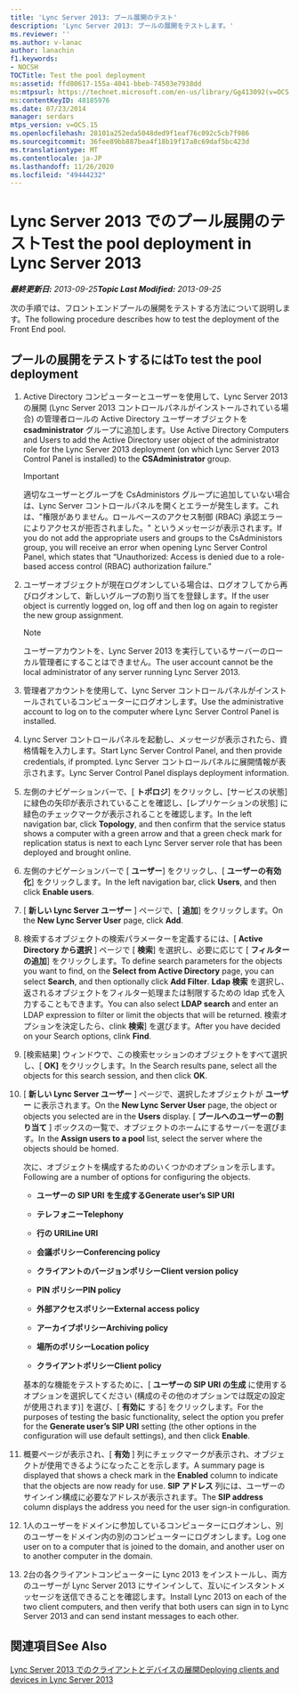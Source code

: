 ```yaml
---
title: 'Lync Server 2013: プール展開のテスト'
description: 'Lync Server 2013: プールの展開をテストします。'
ms.reviewer: ''
ms.author: v-lanac
author: lanachin
f1.keywords:
- NOCSH
TOCTitle: Test the pool deployment
ms:assetid: ffd80617-155a-4041-bbeb-74503e7938dd
ms:mtpsurl: https://technet.microsoft.com/en-us/library/Gg413092(v=OCS.15)
ms:contentKeyID: 48185976
ms.date: 07/23/2014
manager: serdars
mtps_version: v=OCS.15
ms.openlocfilehash: 28101a252eda5048ded9f1eaf76c092c5cb7f986
ms.sourcegitcommit: 36fee89bb887bea4f18b19f17a8c69daf5bc423d
ms.translationtype: MT
ms.contentlocale: ja-JP
ms.lasthandoff: 11/26/2020
ms.locfileid: "49444232"
---
```

# <a name="test-the-pool-deployment-in-lync-server-2013"></a><span data-ttu-id="577ca-103">Lync Server 2013 でのプール展開のテスト</span><span class="sxs-lookup"><span data-stu-id="577ca-103">Test the pool deployment in Lync Server 2013</span></span>

<div data-xmlns="http://www.w3.org/1999/xhtml">

<div class="topic" data-xmlns="http://www.w3.org/1999/xhtml" data-msxsl="urn:schemas-microsoft-com:xslt" data-cs="https://msdn.microsoft.com/">

<div data-asp="https://msdn2.microsoft.com/asp">



</div>

<div id="mainSection">

<div id="mainBody"><span data-ttu-id="577ca-104">

<span> </span></span><span class="sxs-lookup"><span data-stu-id="577ca-104">

<span> </span></span></span>

<span data-ttu-id="577ca-105">_**最終更新日:** 2013-09-25_</span><span class="sxs-lookup"><span data-stu-id="577ca-105">_**Topic Last Modified:** 2013-09-25_</span></span>

<span data-ttu-id="577ca-106">次の手順では、フロントエンドプールの展開をテストする方法について説明します。</span><span class="sxs-lookup"><span data-stu-id="577ca-106">The following procedure describes how to test the deployment of the Front End pool.</span></span>

<div>

## <a name="to-test-the-pool-deployment"></a><span data-ttu-id="577ca-107">プールの展開をテストするには</span><span class="sxs-lookup"><span data-stu-id="577ca-107">To test the pool deployment</span></span>

1.  <span data-ttu-id="577ca-108">Active Directory コンピューターとユーザーを使用して、Lync Server 2013 の展開 (Lync Server 2013 コントロールパネルがインストールされている場合) の管理者ロールの Active Directory ユーザーオブジェクトを **csadministrator** グループに追加します。</span><span class="sxs-lookup"><span data-stu-id="577ca-108">Use Active Directory Computers and Users to add the Active Directory user object of the administrator role for the Lync Server 2013 deployment (on which Lync Server 2013 Control Panel is installed) to the **CSAdministrator** group.</span></span>
    
    <div>
    

    > [!IMPORTANT]  
    > <span data-ttu-id="577ca-109">適切なユーザーとグループを CsAdministors グループに追加していない場合は、Lync Server コントロールパネルを開くとエラーが発生します。これは、"権限がありません。ロールベースのアクセス制御 (RBAC) 承認エラーによりアクセスが拒否されました。" というメッセージが表示されます。</span><span class="sxs-lookup"><span data-stu-id="577ca-109">If you do not add the appropriate users and groups to the CsAdministors group, you will receive an error when opening Lync Server Control Panel, which states that “Unauthorized: Access is denied due to a role-based access control (RBAC) authorization failure.”</span></span>

    
    </div>

2.  <span data-ttu-id="577ca-110">ユーザーオブジェクトが現在ログオンしている場合は、ログオフしてから再びログオンして、新しいグループの割り当てを登録します。</span><span class="sxs-lookup"><span data-stu-id="577ca-110">If the user object is currently logged on, log off and then log on again to register the new group assignment.</span></span>
    
    <div>
    

    > [!NOTE]  
    > <span data-ttu-id="577ca-111">ユーザーアカウントを、Lync Server 2013 を実行しているサーバーのローカル管理者にすることはできません。</span><span class="sxs-lookup"><span data-stu-id="577ca-111">The user account cannot be the local administrator of any server running Lync Server 2013.</span></span>

    
    </div>

3.  <span data-ttu-id="577ca-112">管理者アカウントを使用して、Lync Server コントロールパネルがインストールされているコンピューターにログオンします。</span><span class="sxs-lookup"><span data-stu-id="577ca-112">Use the administrative account to log on to the computer where Lync Server Control Panel is installed.</span></span>

4.  <span data-ttu-id="577ca-113">Lync Server コントロールパネルを起動し、メッセージが表示されたら、資格情報を入力します。</span><span class="sxs-lookup"><span data-stu-id="577ca-113">Start Lync Server Control Panel, and then provide credentials, if prompted.</span></span> <span data-ttu-id="577ca-114">Lync Server コントロールパネルに展開情報が表示されます。</span><span class="sxs-lookup"><span data-stu-id="577ca-114">Lync Server Control Panel displays deployment information.</span></span>

5.  <span data-ttu-id="577ca-115">左側のナビゲーションバーで、[ **トポロジ**] をクリックし、[サービスの状態] に緑色の矢印が表示されていることを確認し、[レプリケーションの状態] に緑色のチェックマークが表示されることを確認します。</span><span class="sxs-lookup"><span data-stu-id="577ca-115">In the left navigation bar, click **Topology**, and then confirm that the service status shows a computer with a green arrow and that a green check mark for replication status is next to each Lync Server server role that has been deployed and brought online.</span></span>

6.  <span data-ttu-id="577ca-116">左側のナビゲーションバーで [ **ユーザー**] をクリックし、[ **ユーザーの有効化**] をクリックします。</span><span class="sxs-lookup"><span data-stu-id="577ca-116">In the left navigation bar, click **Users**, and then click **Enable users**.</span></span>

7.  <span data-ttu-id="577ca-117">[ **新しい Lync Server ユーザー** ] ページで、[ **追加**] をクリックします。</span><span class="sxs-lookup"><span data-stu-id="577ca-117">On the **New Lync Server User** page, click **Add**.</span></span>

8.  <span data-ttu-id="577ca-118">検索するオブジェクトの検索パラメーターを定義するには、[ **Active Directory から選択** ] ページで [ **検索**] を選択し、必要に応じて [ **フィルターの追加**] をクリックします。</span><span class="sxs-lookup"><span data-stu-id="577ca-118">To define search parameters for the objects you want to find, on the **Select from Active Directory** page, you can select **Search**, and then optionally click **Add Filter**.</span></span> <span data-ttu-id="577ca-119">**Ldap 検索** を選択し、返されるオブジェクトをフィルター処理または制限するための ldap 式を入力することもできます。</span><span class="sxs-lookup"><span data-stu-id="577ca-119">You can also select **LDAP search** and enter an LDAP expression to filter or limit the objects that will be returned.</span></span> <span data-ttu-id="577ca-120">検索オプションを決定したら、clink **検索**] を選びます。</span><span class="sxs-lookup"><span data-stu-id="577ca-120">After you have decided on your Search options, clink **Find**.</span></span>

9.  <span data-ttu-id="577ca-121">[検索結果] ウィンドウで、この検索セッションのオブジェクトをすべて選択し、[ **OK]** をクリックします。</span><span class="sxs-lookup"><span data-stu-id="577ca-121">In the Search results pane, select all the objects for this search session, and then click **OK**.</span></span>

10. <span data-ttu-id="577ca-122">[ **新しい Lync Server ユーザー** ] ページで、選択したオブジェクトが **ユーザー** に表示されます。</span><span class="sxs-lookup"><span data-stu-id="577ca-122">On the **New Lync Server User** page, the object or objects you selected are in the **Users** display.</span></span> <span data-ttu-id="577ca-123">[ **プールへのユーザーの割り当て** ] ボックスの一覧で、オブジェクトのホームにするサーバーを選びます。</span><span class="sxs-lookup"><span data-stu-id="577ca-123">In the **Assign users to a pool** list, select the server where the objects should be homed.</span></span>
    
    <span data-ttu-id="577ca-124">次に、オブジェクトを構成するためのいくつかのオプションを示します。</span><span class="sxs-lookup"><span data-stu-id="577ca-124">Following are a number of options for configuring the objects.</span></span>
    
      - <span data-ttu-id="577ca-125">**ユーザーの SIP URI を生成する**</span><span class="sxs-lookup"><span data-stu-id="577ca-125">**Generate user’s SIP URI**</span></span>
    
      - <span data-ttu-id="577ca-126">**テレフォニー**</span><span class="sxs-lookup"><span data-stu-id="577ca-126">**Telephony**</span></span>
    
      - <span data-ttu-id="577ca-127">**行の URI**</span><span class="sxs-lookup"><span data-stu-id="577ca-127">**Line URI**</span></span>
    
      - <span data-ttu-id="577ca-128">**会議ポリシー**</span><span class="sxs-lookup"><span data-stu-id="577ca-128">**Conferencing policy**</span></span>
    
      - <span data-ttu-id="577ca-129">**クライアントのバージョンポリシー**</span><span class="sxs-lookup"><span data-stu-id="577ca-129">**Client version policy**</span></span>
    
      - <span data-ttu-id="577ca-130">**PIN ポリシー**</span><span class="sxs-lookup"><span data-stu-id="577ca-130">**PIN policy**</span></span>
    
      - <span data-ttu-id="577ca-131">**外部アクセスポリシー**</span><span class="sxs-lookup"><span data-stu-id="577ca-131">**External access policy**</span></span>
    
      - <span data-ttu-id="577ca-132">**アーカイブポリシー**</span><span class="sxs-lookup"><span data-stu-id="577ca-132">**Archiving policy**</span></span>
    
      - <span data-ttu-id="577ca-133">**場所のポリシー**</span><span class="sxs-lookup"><span data-stu-id="577ca-133">**Location policy**</span></span>
    
      - <span data-ttu-id="577ca-134">**クライアントポリシー**</span><span class="sxs-lookup"><span data-stu-id="577ca-134">**Client policy**</span></span>
    
    <span data-ttu-id="577ca-135">基本的な機能をテストするために、[ **ユーザーの SIP URI の生成** に使用するオプションを選択してください (構成のその他のオプションでは既定の設定が使用されます)] を選び、[ **有効に** する] をクリックします。</span><span class="sxs-lookup"><span data-stu-id="577ca-135">For the purposes of testing the basic functionality, select the option you prefer for the **Generate user’s SIP URI** setting (the other options in the configuration will use default settings), and then click **Enable**.</span></span>

11. <span data-ttu-id="577ca-136">概要ページが表示され、[ **有効** ] 列にチェックマークが表示され、オブジェクトが使用できるようになったことを示します。</span><span class="sxs-lookup"><span data-stu-id="577ca-136">A summary page is displayed that shows a check mark in the **Enabled** column to indicate that the objects are now ready for use.</span></span> <span data-ttu-id="577ca-137">**SIP アドレス** 列には、ユーザーのサインイン構成に必要なアドレスが表示されます。</span><span class="sxs-lookup"><span data-stu-id="577ca-137">The **SIP address** column displays the address you need for the user sign-in configuration.</span></span>

12. <span data-ttu-id="577ca-138">1人のユーザーをドメインに参加しているコンピューターにログオンし、別のユーザーをドメイン内の別のコンピューターにログオンします。</span><span class="sxs-lookup"><span data-stu-id="577ca-138">Log one user on to a computer that is joined to the domain, and another user on to another computer in the domain.</span></span>

13. <span data-ttu-id="577ca-139">2台の各クライアントコンピューターに Lync 2013 をインストールし、両方のユーザーが Lync Server 2013 にサインインして、互いにインスタントメッセージを送信できることを確認します。</span><span class="sxs-lookup"><span data-stu-id="577ca-139">Install Lync 2013 on each of the two client computers, and then verify that both users can sign in to Lync Server 2013 and can send instant messages to each other.</span></span>

</div>

<div>

## <a name="see-also"></a><span data-ttu-id="577ca-140">関連項目</span><span class="sxs-lookup"><span data-stu-id="577ca-140">See Also</span></span>


[<span data-ttu-id="577ca-141">Lync Server 2013 でのクライアントとデバイスの展開</span><span class="sxs-lookup"><span data-stu-id="577ca-141">Deploying clients and devices in Lync Server 2013</span></span>](lync-server-2013-deploying-clients-and-devices.md)  
  

<span data-ttu-id="577ca-142"></div>

</div>

<span> </span>

</div>

</div>

</span><span class="sxs-lookup"><span data-stu-id="577ca-142"></div>

</div>

<span> </span>

</div>

</div>

</span></span></div>

